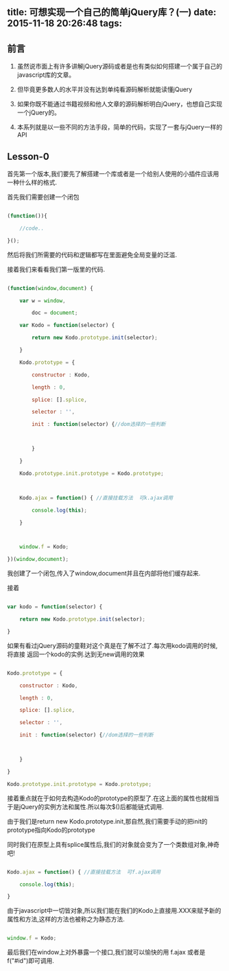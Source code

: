 title: 可想实现一个自己的简单jQuery库？(一)
date: 2015-11-18 20:26:48
tags:
---

## 前言

1. 虽然说市面上有许多讲解jQuery源码或者是也有类似如何搭建一个属于自己的javascript库的文章。

2. 但毕竟更多数人的水平并没有达到单纯看源码解析就能读懂jQuery

3. 如果你既不能通过书籍视频和他人文章的源码解析明白jQuery，也想自己实现一个jQuery的。

4. 本系列就是以一些不同的方法手段，简单的代码，实现了一套与jQuery一样的API

<!-- more -->

## Lesson-0

首先第一个版本,我们要先了解搭建一个库或者是一个给别人使用的小插件应该用一种什么样的格式.



首先我们需要创建一个闭包

```javascript

(function()){

    //code..

}();

```

然后将我们所需要的代码和逻辑都写在里面避免全局变量的泛滥.



接着我们来看看我们第一版里的代码.

```javascript

(function(window,document) {

    var w = window,

        doc = document;

    var Kodo = function(selector) {

        return new Kodo.prototype.init(selector);

    }

    Kodo.prototype = {

        constructor : Kodo,

        length : 0,

        splice: [].splice,

        selector : '',

        init : function(selector) {//dom选择的一些判断



        }

    }

    Kodo.prototype.init.prototype = Kodo.prototype;



    Kodo.ajax = function() { //直接挂载方法  可k.ajax调用

        console.log(this);

    }



    window.f = Kodo;

})(window,document);

```



我创建了一个闭包,传入了window,document并且在内部将他们缓存起来.



接着

```javascript

var kodo = function(selector) {

    return new Kodo.prototype.init(selector);

}

```



如果有看过jQuery源码的童鞋对这个真是在了解不过了.每次用kodo调用的时候,将直接 返回一个kodo的实例.达到无new调用的效果

```javascript

Kodo.prototype = {

    constructor : Kodo,

    length : 0,

    splice: [].splice,

    selector : '',

    init : function(selector) {//dom选择的一些判断



    }

}

Kodo.prototype.init.prototype = Kodo.prototype;

```



接着重点就在于如何去构造Kodo的prototype的原型了.在这上面的属性也就相当于是jQuery的实例方法和属性.所以每次$()后都能链式调用.



由于我们是return new Kodo.prototype.init,那自然,我们需要手动的把init的prototype指向Kodo的prototype



同时我们在原型上具有splice属性后,我们的对象就会变为了一个类数组对象,神奇吧!

```javascript

Kodo.ajax = function() { //直接挂载方法  可f.ajax调用

    console.log(this);

}

```



由于javascript中一切皆对象,所以我们能在我们的Kodo上直接用.XXX来赋予新的属性和方法,这样的方法也被称之为静态方法.

```javascript

window.f = Kodo;

```



最后我们在window上对外暴露一个接口,我们就可以愉快的用 f.ajax 或者是 f("#id")即可调用.